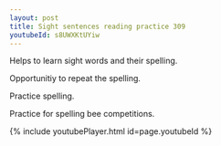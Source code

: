 ```yaml
---
layout: post
title: Sight sentences reading practice 309
youtubeId: s8UWXKtUYiw
---
```

 
 
Helps to learn sight words and their spelling.

Opportunitiy to repeat the spelling. 

Practice spelling. 
 
Practice for spelling bee competitions. 
 
{% include youtubePlayer.html id=page.youtubeId %}
 
 
